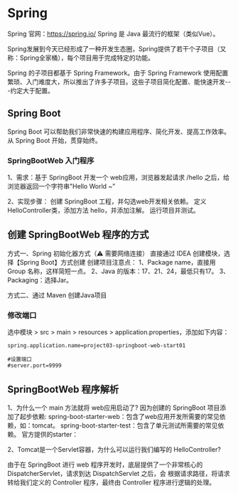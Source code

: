 # Spring
Spring 官网：<https://spring.io/>
Spring 是 Java 最流行的框架（类似Vue）。

Spring发展到今天已经形成了一种开发生态圈，Spring提供了若干个子项目（又称：Spring全家桶），每个项目用于完成特定的功能。

Spring 的子项目都基于 Spring Framework。由于 Spring Framework 使用配置繁琐、入门难度大，所以推出了许多子项目。这些子项目简化配置、能快速开发---约定大于配置。


## Spring Boot
Spring Boot 可以帮助我们非常快速的构建应用程序、简化开发、提高工作效率。
从 Spring Boot 开始，贯穿始终。


### SpringBootWeb 入门程序
1、需求：基于 SpringBoot 开发一个 web应用，浏览器发起请求 /hello 之后，给浏览器返回一个字符串"Hello World ~"

2、实现步骤：
创建 SpringBoot 工程，并勾选web开发相关依赖。
定义 HelloController类，添加方法 hello，并添加注解。
运行项目并测试。


## 创建 SpringBootWeb 程序的方式

方式一、Spring 初始化器方式（⚠️ 需要网络连接）
直接通过 IDEA 创建模块，选择【Spring Boot】方式创建
创建项目注意点：
	1、Package name，直接用 Group 名称，这样简短一点。
	2、Java 的版本：17、21、24，最低只有17。
	3、Packaging：选择Jar。


方式二、通过 Maven 创建Java项目

### 修改端口

选中模块 > src > main > resources > application.properties，添加如下内容：

```properties
spring.application.name=project03-springboot-web-start01

#设置端口
#server.port=9999
```

## SpringBootWeb 程序解析

1、为什么一个 main 方法就将 web应用启动了?
因为创建的 SpringBoot 项目添加了起步依赖:
	spring-boot-starter-web：包含了web应用开发所需要的常见依赖，如：tomcat。
	spring-boot-starter-test：包含了单元测试所需要的常见依赖。
官方提供的starter：


2、Tomcat是一个Servlet容器，为什么可以运行我们编写的 HelloController?

由于在 SpringBoot 进行 web 程序开发时，底层提供了一个非常核心的 DispatcherServlet，请求到达 DispatchServlet 之后，会
根据请求路径，将请求转给我们定义的 Controller 程序，最终由 Controller 程序进行逻辑的处理。




